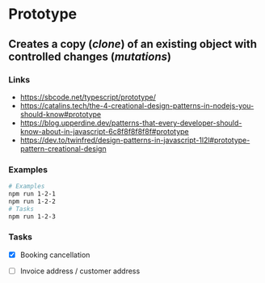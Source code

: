 # Prototype

## Creates a copy (_clone_) of an existing object with controlled changes (_mutations_)

### Links

- https://sbcode.net/typescript/prototype/
- https://catalins.tech/the-4-creational-design-patterns-in-nodejs-you-should-know#prototype
- https://blog.upperdine.dev/patterns-that-every-developer-should-know-about-in-javascript-6c8f8f8f8f8f#prototype
- https://dev.to/twinfred/design-patterns-in-javascript-1l2l#prototype-pattern-creational-design

### Examples

```bash
# Examples
npm run 1-2-1
npm run 1-2-2
# Tasks
npm run 1-2-3
```

### Tasks

- [x] Booking cancellation

- [ ] Invoice address / customer address
